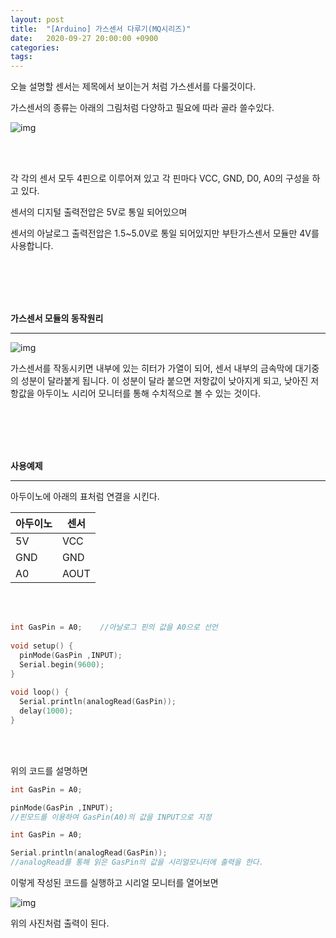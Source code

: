 ```yaml
---
layout: post
title:  "[Arduino] 가스센서 다루기(MQ시리즈)"
date:   2020-09-27 20:00:00 +0900
categories: 
tags: 
---
```

오늘 설명할 센서는 제목에서 보이는거 처럼 가스센서를 다룰것이다. 

가스센서의 종류는 아래의 그림처럼 다양하고 필요에 따라 골라 쓸수있다.

![img](https://KimJihun-1315.github.io/assets/img/posting/20200927/img01.png)

<br/>
<br/>

각 각의 센서 모두 4핀으로 이루어져 있고 각 핀마다 VCC, GND, D0, A0의 구성을 하고 있다. 

센서의 디지털 출력전압은 5V로 통일 되어있으며 

센서의 아날로그 출력전압은 1.5~5.0V로 통일 되어있지만 부탄가스센서 모듈만 4V를 사용합니다.

<br/>
<br/>
<br/>
<br/>

**가스센서 모듈의 동작원리**

----

![img](https://KimJihun-1315.github.io/assets/img/posting/20200927/img02.png)

가스센서를 작동시키면 내부에 있는 히터가 가열이 되어, 센서 내부의 금속막에 대기중의 성분이 달라붙게 됩니다. 이 성분이 달라 붙으면 저항값이 낮아지게 되고, 낮아진 저항값을 아두이노 시리어 모니터를 통해 수치적으로 볼 수 있는 것이다.

<br/>
<br/>
<br/>
<br/>

**사용예제**

----

아두이노에 아래의 표처럼 연결을 시킨다.

| 아두이노 | 센서 |
| -------- | ---- |
| 5V       | VCC  |
| GND      | GND  |
| A0       | AOUT |

<br/><br/>

```c
int GasPin = A0;	//아날로그 핀의 값을 A0으로 선언
 
void setup() {
  pinMode(GasPin ,INPUT);
  Serial.begin(9600);
}
 
void loop() {
  Serial.println(analogRead(GasPin));   
  delay(1000);
} 
```

<br/><br/>

위의 코드를 설명하면

```c
int GasPin = A0;

pinMode(GasPin ,INPUT);
//핀모드를 이용하여 GasPin(A0)의 값을 INPUT으로 지정
```


```c
int GasPin = A0;

Serial.println(analogRead(GasPin)); 
//analogRead를 통해 읽은 GasPin의 값을 시리얼모니터에 출력을 한다.
```



이렇게 작성된 코드를 실행하고 시리얼 모니터를 열어보면 

![img](https://KimJihun-1315.github.io/assets/img/posting/20200927/img03.png)

위의 사진처럼 출력이 된다.
